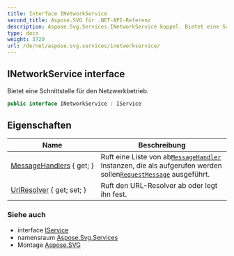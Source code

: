 ```yaml
---
title: Interface INetworkService
second_title: Aspose.SVG für .NET-API-Referenz
description: Aspose.Svg.Services.INetworkService koppel. Bietet eine Schnittstelle für den Netzwerkbetrieb.
type: docs
weight: 3720
url: /de/net/aspose.svg.services/inetworkservice/
---
```

## INetworkService interface

Bietet eine Schnittstelle für den Netzwerkbetrieb.

```csharp
public interface INetworkService : IService
```

## Eigenschaften

| Name | Beschreibung |
| --- | --- |
| [MessageHandlers](../../aspose.svg.services/inetworkservice/messagehandlers/) { get; } | Ruft eine Liste von ab[`MessageHandler`](../../aspose.svg.net/messagehandler/) Instanzen, die als aufgerufen werden sollen[`RequestMessage`](../../aspose.svg.net/requestmessage/) ausgeführt. |
| [UrlResolver](../../aspose.svg.services/inetworkservice/urlresolver/) { get; set; } | Ruft den URL-Resolver ab oder legt ihn fest. |

### Siehe auch

* interface [IService](../iservice/)
* namensraum [Aspose.Svg.Services](../../aspose.svg.services/)
* Montage [Aspose.SVG](../../)



